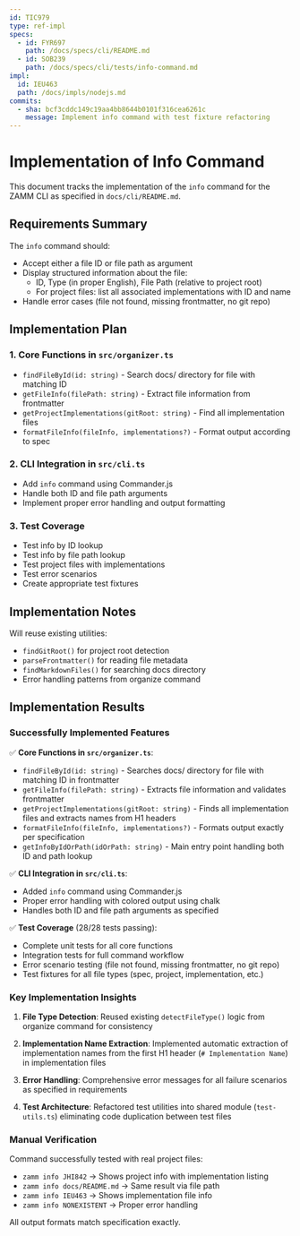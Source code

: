 ```yaml
---
id: TIC979
type: ref-impl
specs:
  - id: FYR697
    path: /docs/specs/cli/README.md
  - id: SOB239
    path: /docs/specs/cli/tests/info-command.md
impl:
  id: IEU463
  path: /docs/impls/nodejs.md
commits:
  - sha: bcf3cddc149c19aa4bb8644b0101f316cea6261c
    message: Implement info command with test fixture refactoring
---
```


# Implementation of Info Command

This document tracks the implementation of the `info` command for the ZAMM CLI as specified in `docs/cli/README.md`.

## Requirements Summary

The `info` command should:

- Accept either a file ID or file path as argument
- Display structured information about the file:
  - ID, Type (in proper English), File Path (relative to project root)
  - For project files: list all associated implementations with ID and name
- Handle error cases (file not found, missing frontmatter, no git repo)

## Implementation Plan

### 1. Core Functions in `src/organizer.ts`

- `findFileById(id: string)` - Search docs/ directory for file with matching ID
- `getFileInfo(filePath: string)` - Extract file information from frontmatter
- `getProjectImplementations(gitRoot: string)` - Find all implementation files
- `formatFileInfo(fileInfo, implementations?)` - Format output according to spec

### 2. CLI Integration in `src/cli.ts`

- Add `info` command using Commander.js
- Handle both ID and file path arguments
- Implement proper error handling and output formatting

### 3. Test Coverage

- Test info by ID lookup
- Test info by file path lookup
- Test project files with implementations
- Test error scenarios
- Create appropriate test fixtures

## Implementation Notes

Will reuse existing utilities:

- `findGitRoot()` for project root detection
- `parseFrontmatter()` for reading file metadata
- `findMarkdownFiles()` for searching docs directory
- Error handling patterns from organize command

## Implementation Results

### Successfully Implemented Features

✅ **Core Functions in `src/organizer.ts`**:

- `findFileById(id: string)` - Searches docs/ directory for file with matching ID in frontmatter
- `getFileInfo(filePath: string)` - Extracts file information and validates frontmatter
- `getProjectImplementations(gitRoot: string)` - Finds all implementation files and extracts names from H1 headers
- `formatFileInfo(fileInfo, implementations?)` - Formats output exactly per specification
- `getInfoByIdOrPath(idOrPath: string)` - Main entry point handling both ID and path lookup

✅ **CLI Integration in `src/cli.ts`**:

- Added `info` command using Commander.js
- Proper error handling with colored output using chalk
- Handles both ID and file path arguments as specified

✅ **Test Coverage** (28/28 tests passing):

- Complete unit tests for all core functions
- Integration tests for full command workflow
- Error scenario testing (file not found, missing frontmatter, no git repo)
- Test fixtures for all file types (spec, project, implementation, etc.)

### Key Implementation Insights

1. **File Type Detection**: Reused existing `detectFileType()` logic from organize command for consistency

2. **Implementation Name Extraction**: Implemented automatic extraction of implementation names from the first H1 header (`# Implementation Name`) in implementation files

3. **Error Handling**: Comprehensive error messages for all failure scenarios as specified in requirements

4. **Test Architecture**: Refactored test utilities into shared module (`test-utils.ts`) eliminating code duplication between test files

### Manual Verification

Command successfully tested with real project files:

- `zamm info JHI842` → Shows project info with implementation listing
- `zamm info docs/README.md` → Same result via file path
- `zamm info IEU463` → Shows implementation file info
- `zamm info NONEXISTENT` → Proper error handling

All output formats match specification exactly.
